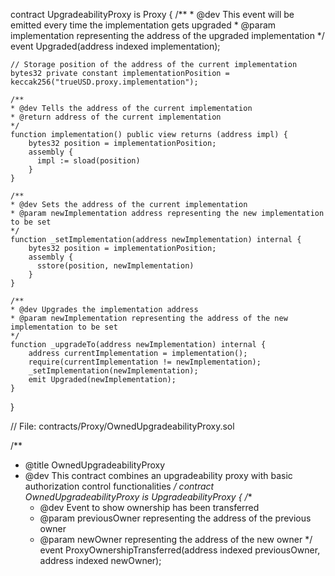 contract UpgradeabilityProxy is Proxy {
    /**
    * @dev This event will be emitted every time the implementation gets upgraded
    * @param implementation representing the address of the upgraded implementation
    */
    event Upgraded(address indexed implementation);

    // Storage position of the address of the current implementation
    bytes32 private constant implementationPosition = keccak256("trueUSD.proxy.implementation");

    /**
    * @dev Tells the address of the current implementation
    * @return address of the current implementation
    */
    function implementation() public view returns (address impl) {
        bytes32 position = implementationPosition;
        assembly {
          impl := sload(position)
        }
    }

    /**
    * @dev Sets the address of the current implementation
    * @param newImplementation address representing the new implementation to be set
    */
    function _setImplementation(address newImplementation) internal {
        bytes32 position = implementationPosition;
        assembly {
          sstore(position, newImplementation)
        }
    }

    /**
    * @dev Upgrades the implementation address
    * @param newImplementation representing the address of the new implementation to be set
    */
    function _upgradeTo(address newImplementation) internal {
        address currentImplementation = implementation();
        require(currentImplementation != newImplementation);
        _setImplementation(newImplementation);
        emit Upgraded(newImplementation);
    }
}

// File: contracts/Proxy/OwnedUpgradeabilityProxy.sol

/**
 * @title OwnedUpgradeabilityProxy
 * @dev This contract combines an upgradeability proxy with basic authorization control functionalities
 */
contract OwnedUpgradeabilityProxy is UpgradeabilityProxy {
    /**
    * @dev Event to show ownership has been transferred
    * @param previousOwner representing the address of the previous owner
    * @param newOwner representing the address of the new owner
    */
    event ProxyOwnershipTransferred(address indexed previousOwner, address indexed newOwner);
